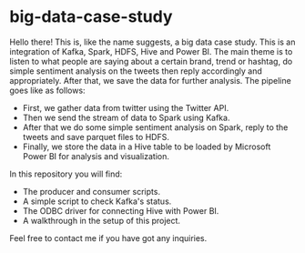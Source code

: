 # big-data-case-study
Hello there!
This is, like the name suggests, a big data case study. This is an integration of Kafka, Spark, HDFS, Hive and Power BI. The main theme is to listen to what people are saying about a certain brand, trend or hashtag, do simple sentiment analysis on the tweets then reply accordingly and appropriately. After that, we save the data for further analysis.
The pipeline goes like as follows:
 - First, we gather data from twitter using the Twitter API.
 - Then we send the stream of data to Spark using Kafka.
 - After that we do some simple sentiment analysis on Spark, reply to the tweets and save parquet files to HDFS.
 - Finally, we store the data in a Hive table to be loaded by Microsoft Power BI for analysis and visualization.

In this repository you will find:
 - The producer and consumer scripts.
 - A simple script to check Kafka's status.
 - The ODBC driver for connecting Hive with Power BI.
 - A walkthrough in the setup of this project.


Feel free to contact me if you have got any inquiries.
